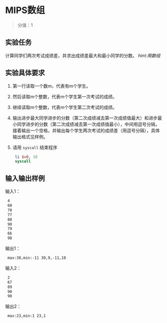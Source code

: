 # MIPS数组

> 分值：1

## 实验任务

计算同学们两次考试成绩差，并求出成绩差最大和最小同学的分数。
*hint:用数组*

## 实验具体要求

1. 第一行读取一个数m，代表有m个学生。

2. 然后读取m个整数，代表m个学生第一次考试的成绩。

3. 继续读取m个整数，代表m个学生第二次考试的成绩。

4. 输出进步最大同学进步的分数（第二次成绩减去第一次成绩值最大）和进步最小同学进步的分数（第二次成绩减去第一次成绩值最小），中间用逗号分隔，接着输出一个空格，并输出每个学生两次考试的成绩差（用逗号分隔），具体输出格式见样例。

5. 请用 `syscall` 结束程序

   ```mips
    li $v0, 10
    syscall
   ```

## 输入输出样例

输入1：

```txt
 4
 60
 70
 77
 80
 90
 79
 66
 98
```

输出1：

```txt
 max:30,min:-11 30,9,-11,18
```

输入2：

```txt
 2
 67
 89
 90
 90
```

输出2：

```txt
 max:23,min:1 23,1
```